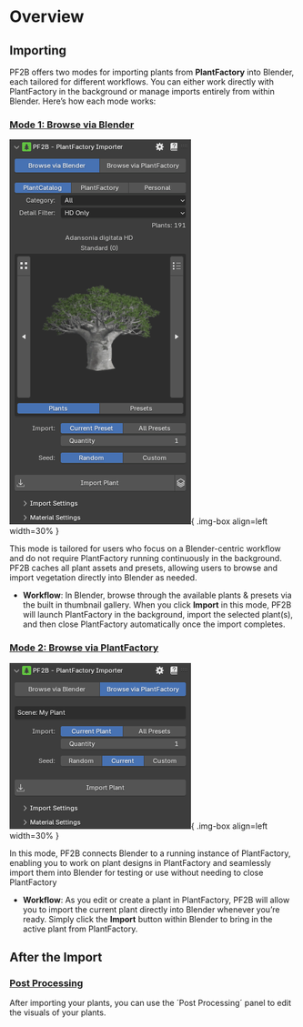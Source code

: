 # Overview


## Importing

PF2B offers two modes for importing plants from **PlantFactory** into Blender, each tailored for different workflows. You can either work directly with PlantFactory in the background or manage imports entirely from within Blender. Here’s how each mode works:


### [Mode 1: Browse via Blender](./workflow/browse_via_blender.md)

![Browse via Blender](images/browse-via-blender-panel.webp){ .img-box align=left width=30% }

This mode is tailored for users who focus on a Blender-centric workflow and do not require PlantFactory running continuously in the background. PF2B caches all plant assets and presets, allowing users to browse and import vegetation directly into Blender as needed.
<!-- This mode is useful for users who prefer a Blender-centric workflow but occasionally need to add PlantFactory vegetation to their scenes. -->

- **Workflow**: In Blender, browse through the available plants & presets via the built in thumbnail gallery. When you click **Import** in this mode, PF2B will launch PlantFactory in the background, import the selected plant(s), and then close PlantFactory automatically once the import completes.
<div style="clear:both"></div>



### [Mode 2: Browse via PlantFactory](./workflow/browse_via_plantfactory.md)

![Browse via PlantFactory](images/browse-via-plantfactory_bridge-connected.webp){ .img-box align=left width=30% }

In this mode, PF2B connects Blender to a running instance of PlantFactory, enabling you to work on plant designs in PlantFactory and seamlessly import them into Blender for testing or use without needing to close PlantFactory
<!-- This mode is ideal for scenarios where you’re actively working on plant designs in PlantFactory and want to test or use them in Blender without closing PlantFactory. -->

- **Workflow**: As you edit or create a plant in PlantFactory, PF2B will allow you to import the current plant directly into Blender whenever you’re ready. Simply click the **Import** button within Blender to bring in the active plant from PlantFactory.

<div style="clear:both"></div>



## After the Import

### [Post Processing](./workflow/post_processing.md)

After importing your plants, you can use the ´Post Processing´ panel to edit the visuals of your plants.